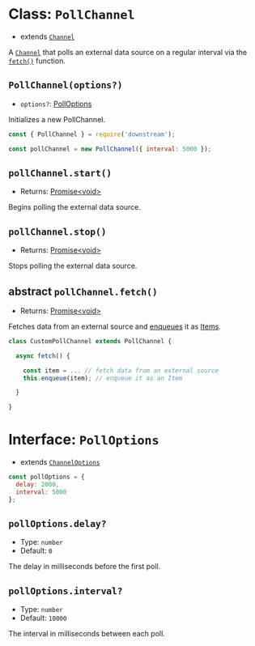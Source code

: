 # Class: `PollChannel`

- extends [`Channel`](./channel.md)

A [`Channel`](./channel.md) that polls an external data source on a regular interval via the [`fetch()`](#abstract-pollchannelfetch) function.

## `PollChannel(options?)`

- `options?`: [PollOptions](#interface-polloptions)

Initializes a new PollChannel.

```javascript
const { PollChannel } = require('downstream');

const pollChannel = new PollChannel({ interval: 5000 });
```

## `pollChannel.start()`
- Returns: [Promise\<void\>](https://developer.mozilla.org/en-US/docs/Web/JavaScript/Reference/Global_Objects/Promise)

Begins polling the external data source.

## `pollChannel.stop()`
- Returns: [Promise\<void\>](https://developer.mozilla.org/en-US/docs/Web/JavaScript/Reference/Global_Objects/Promise)

Stops polling the external data source.

## abstract `pollChannel.fetch()`
- Returns: [Promise\<void\>](https://developer.mozilla.org/en-US/docs/Web/JavaScript/Reference/Global_Objects/Promise)

Fetches data from an external source and [enqueues](./channel.md#channelenqueueitem) it as [Items](../item.md).

```javascript
class CustomPollChannel extends PollChannel {

  async fetch() {

    const item = ... // fetch data from an external source
    this.enqueue(item); // enqueue it as an Item

  }

}
```

# Interface: `PollOptions`
- extends [`ChannelOptions`](./channel.md#interface-channeloptions)

```javascript
const pollOptions = {
  delay: 2000,
  interval: 5000
};
```

## `pollOptions.delay?`
- Type: `number`
- Default: `0`

The delay in milliseconds before the first poll.

## `pollOptions.interval?`
- Type: `number`
- Default: `10000`

The interval in milliseconds between each poll.

